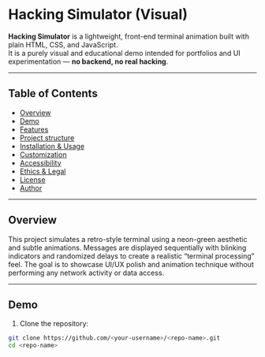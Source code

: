 # Hacking Simulator (Visual)

**Hacking Simulator** is a lightweight, front-end terminal animation built with plain HTML, CSS, and JavaScript.  
It is a purely visual and educational demo intended for portfolios and UI experimentation — **no backend, no real hacking**.

---

## Table of Contents
- [Overview](#overview)  
- [Demo](#demo)  
- [Features](#features)  
- [Project structure](#project-structure)  
- [Installation & Usage](#installation--usage)  
- [Customization](#customization)  
- [Accessibility](#accessibility)  
- [Ethics & Legal](#ethics--legal)  
- [License](#license)  
- [Author](#author)

---

## Overview
This project simulates a retro-style terminal using a neon-green aesthetic and subtle animations. Messages are displayed sequentially with blinking indicators and randomized delays to create a realistic “terminal processing” feel. The goal is to showcase UI/UX polish and animation technique without performing any network activity or data access.

---

## Demo
1. Clone the repository:
```bash
git clone https://github.com/<your-username>/<repo-name>.git
cd <repo-name>
